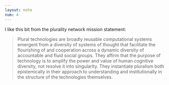 ```yaml
---
layout: note
num: 4
---
```


I like this bit from the plurality network mission statement: 

> Plural technologies are broadly reusable computational systems emergent from a diversity of systems of thought that facilitate the flourishing of and cooperation across a dynamic diversity of accountable and fluid social groups. They affirm that the purpose of technology is to amplify the power and value of human cognitive diversity, not resolve it into singularity.  They instantiate pluralism both epistemically in their approach to understanding and institutionally in the structure of the technologies themselves.
